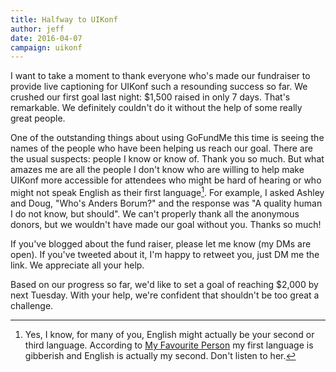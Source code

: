 ```yaml
---
title: Halfway to UIKonf
author: jeff
date: 2016-04-07
campaign: uikonf
---
```


I want to take a moment to thank everyone who's made our fundraiser to provide live captioning for UIKonf such a resounding success so far. We crushed our first goal last night: $1,500 raised in only 7 days. That's remarkable. We definitely couldn't do it without the help of some really great people.

One of the outstanding things about using GoFundMe this time is seeing the names of the people who have been helping us reach our goal. There are the usual suspects: people I know or know of. Thank you so much. But what amazes me are all the people I don't know who are willing to help make UIKonf more accessible for attendees who might be hard of hearing or who might not speak English as their first language[^language]. For example, I asked Ashley and Doug, "Who's Anders Borum?" and the response was "A quality human I do not know, but should".  We can't properly thank all the anonymous donors, but we wouldn't have made our goal without you. Thanks so much!

If you've blogged about the fund raiser, please let me know (my DMs are open). If you've tweeted about it, I'm happy to retweet you, just DM me the link. We appreciate all your help.

Based on our progress so far, we'd like to set a goal of reaching $2,000 by next Tuesday. With your help, we're confident that shouldn't be too great a challenge. 

[^language]: Yes, I know, for many of you, English might actually be your second or third language. According to [My Favourite Person](https://metrocat.org/2015/12/holiday-cheer) my first language is gibberish and English is actually my second. Don't listen to her.
